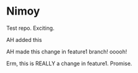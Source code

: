 Nimoy
=====

Test repo. Exciting.


AH added this


AH made this change in feature1 branch! ooooh!

Erm, this is REALLY a change in feature1. Promise.
